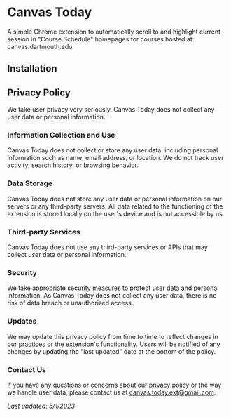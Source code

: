 # Canvas Today
A simple Chrome extension to automatically scroll to and highlight current session in "Course Schedule" homepages for courses hosted at: canvas.dartmouth.edu

## Installation



## Privacy Policy

We take user privacy very seriously. Canvas Today does not collect any user data or personal information.

### Information Collection and Use

Canvas Today does not collect or store any user data, including personal information such as name, email address, or location. We do not track user activity, search history, or browsing behavior.

### Data Storage

Canvas Today does not store any user data or personal information on our servers or any third-party servers. All data related to the functioning of the extension is stored locally on the user's device and is not accessible by us.

### Third-party Services

Canvas Today does not use any third-party services or APIs that may collect user data or personal information.

### Security

We take appropriate security measures to protect user data and personal information. As Canvas Today does not collect any user data, there is no risk of data breach or unauthorized access.

### Updates

We may update this privacy policy from time to time to reflect changes in our practices or the extension's functionality. Users will be notified of any changes by updating the "last updated" date at the bottom of the policy.

### Contact Us

If you have any questions or concerns about our privacy policy or the way we handle user data, please contact us at canvas.today.ext@gmail.com.

*Last updated: 5/1/2023*